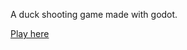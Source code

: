 A duck shooting game made with godot.

[Play here](https://panihans.github.io/godot-duck-hunt/Release/Game%20Engines%20Project.html)
